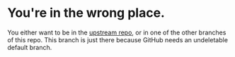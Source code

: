# You're in the wrong place.

You either want to be in the [upstream repo][1], or in one of the other branches of this repo.  This branch is just there because GitHub needs an undeletable default branch.

[1]: https://github.com/FabricMC/fabric
